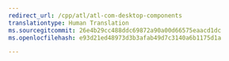 ```yaml
---
redirect_url: /cpp/atl/atl-com-desktop-components
translationtype: Human Translation
ms.sourcegitcommit: 26e4b29cc488ddc69872a90a00d66575eaacd1dc
ms.openlocfilehash: e93d21ed48973d3b3afab49d7c3140a6b1175d1a

---
```




<!--HONumber=Jan17_HO2-->


